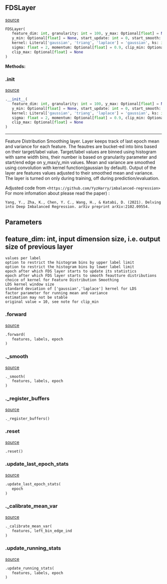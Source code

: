 #


## FDSLayer
[source](https://github.com/jrzaurin/pytorch-widedeep/blob/master/pytorch_widedeep/models/fds_layer.py/#L12)
```python 
FDSLayer(
   feature_dim: int, granularity: int = 100, y_max: Optional[float] = None,
   y_min: Optional[float] = None, start_update: int = 0, start_smooth: int = 2,
   kernel: Literal['gaussian', 'triang', 'laplace'] = 'gaussian', ks: int = 5,
   sigma: float = 2, momentum: Optional[float] = 0.9, clip_min: Optional[float] = None,
   clip_max: Optional[float] = None
)
```




**Methods:**


### .__init__
[source](https://github.com/jrzaurin/pytorch-widedeep/blob/master/pytorch_widedeep/models/fds_layer.py/#L13)
```python
.__init__(
   feature_dim: int, granularity: int = 100, y_max: Optional[float] = None,
   y_min: Optional[float] = None, start_update: int = 0, start_smooth: int = 2,
   kernel: Literal['gaussian', 'triang', 'laplace'] = 'gaussian', ks: int = 5,
   sigma: float = 2, momentum: Optional[float] = 0.9, clip_min: Optional[float] = None,
   clip_max: Optional[float] = None
)
```

---
Feature Distribution Smoothing layer. Layer keeps track of last epoch mean
and variance for each feature. The feautres are bucket-ed into bins based on
their target/label value. Target/label values are binned using histogram with
same width bins, their number is based on granularity parameter and start/end
edge on y_max/y_min values. Mean and variance are smoothed using convolution
with kernel function(gaussian by default). Output of the layer are features
values adjusted to their smoothed mean and variance. The layer is turned on
only during training, off during prediction/evaluation.

Adjusted code from `<https://github.com/YyzHarry/imbalanced-regression>`
For more infomation about please read the paper) :

`Yang, Y., Zha, K., Chen, Y. C., Wang, H., & Katabi, D. (2021).
Delving into Deep Imbalanced Regression. arXiv preprint arXiv:2102.09554.`

Parameters
----------
feature_dim: int,
input dimension size, i.e. output size of previous layer
---
    values per label
    option to restrict the histogram bins by upper label limit
    option to restrict the histogram bins by lower label limit
    epoch after which FDS layer starts to update its statistics
    epoch after which FDS layer starts to smooth feautture distributions
    choice of kernel for Feature Distribution Smoothing
    LDS kernel window size
    standard deviation of ['gaussian','laplace'] kernel for LDS
    factor parameter for running mean and variance
    estimation may not be stable
    original value = 10, see note for clip_min

### .forward
[source](https://github.com/jrzaurin/pytorch-widedeep/blob/master/pytorch_widedeep/models/fds_layer.py/#L96)
```python
.forward(
   features, labels, epoch
)
```


### ._smooth
[source](https://github.com/jrzaurin/pytorch-widedeep/blob/master/pytorch_widedeep/models/fds_layer.py/#L198)
```python
._smooth(
   features, labels, epoch
)
```


### ._register_buffers
[source](https://github.com/jrzaurin/pytorch-widedeep/blob/master/pytorch_widedeep/models/fds_layer.py/#L241)
```python
._register_buffers()
```


### .reset
[source](https://github.com/jrzaurin/pytorch-widedeep/blob/master/pytorch_widedeep/models/fds_layer.py/#L103)
```python
.reset()
```


### .update_last_epoch_stats
[source](https://github.com/jrzaurin/pytorch-widedeep/blob/master/pytorch_widedeep/models/fds_layer.py/#L112)
```python
.update_last_epoch_stats(
   epoch
)
```


### ._calibrate_mean_var
[source](https://github.com/jrzaurin/pytorch-widedeep/blob/master/pytorch_widedeep/models/fds_layer.py/#L214)
```python
._calibrate_mean_var(
   features, left_bin_edge_ind
)
```


### .update_running_stats
[source](https://github.com/jrzaurin/pytorch-widedeep/blob/master/pytorch_widedeep/models/fds_layer.py/#L153)
```python
.update_running_stats(
   features, labels, epoch
)
```

